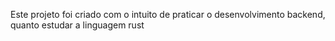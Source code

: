 Este projeto foi criado com o intuito de praticar o desenvolvimento backend, quanto estudar a linguagem rust
